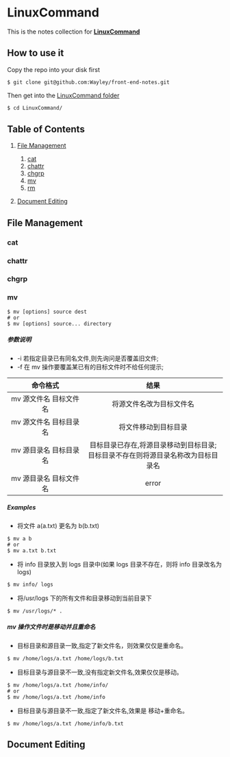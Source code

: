 <!--
 * @Author: wzheng(hb_wangzheng@163.com)
 * @Github: https://github.com/wayley
 * @Company: Fih-ACKN
 * @Date: 2019-09-04 10:08:16
 * @LastEditors: wzheng(hb_wangzheng@163.com)
 * @LastEditTime: 2019-09-04 14:31:34
 * @Description:
 -->

# LinuxCommand

This is the notes collection for **[LinuxCommand](https://github.com/Wayley/front-end-notes/tree/master/LinuxCommand)**

## How to use it

Copy the repo into your disk first

```bash
$ git clone git@github.com:Wayley/front-end-notes.git
```

Then get into the [LinuxCommand folder](https://github.com/Wayley/front-end-notes/tree/master/LinuxCommand)

```bash
$ cd LinuxCommand/
```

## Table of Contents

1. [File Management](#FM)

   1. [cat](#cat)
   2. [chattr](#chattr)
   3. [chgrp](#chgrp)
   4. [mv](#mv)
   5. [rm](#rm)

2. [Document Editing](#DE)

## File Management

<a name="FM">

### cat

<a name="cat">

### chattr

<a name="chattr">

### chgrp

<a name="chgrp">

### mv

<a name="mv">

```
$ mv [options] source dest
# or
$ mv [options] source... directory
```

##### 参数说明

- -i 若指定目录已有同名文件,则先询问是否覆盖旧文件;
- -f 在 mv 操作要覆盖某已有的目标文件时不给任何提示;

|        命令格式        |                                         结果                                          |
| :--------------------: | :-----------------------------------------------------------------------------------: |
| mv 源文件名 目标文件名 |                               将源文件名改为目标文件名                                |
| mv 源文件名 目标目录名 |                                 将文件移动到目标目录                                  |
| mv 源目录名 目标目录名 | 目标目录已存在,将源目录移动到目标目录;</br>目标目录不存在则将源目录名称改为目标目录名 |
| mv 源目录名 目标文件名 |                                         error                                         |

##### Examples

- 将文件 a(a.txt) 更名为 b(b.txt)

```
$ mv a b
# or
$ mv a.txt b.txt
```

- 将 info 目录放入到 logs 目录中(如果 logs 目录不存在，则将 info 目录改名为 logs)

```
$ mv info/ logs
```

- 将/usr/logs 下的所有文件和目录移动到当前目录下

```
$ mv /usr/logs/* .
```

##### mv 操作文件时是移动并且重命名

- 目标目录和源目录一致,指定了新文件名，则效果仅仅是重命名。

```
$ mv /home/logs/a.txt /home/logs/b.txt
```

- 目标目录与源目录不一致,没有指定新文件名,效果仅仅是移动。

```
$ mv /home/logs/a.txt /home/info/
# or
$ mv /home/logs/a.txt /home/info
```

- 目标目录与源目录不一致,指定了新文件名,效果是 移动+重命名。

```
$ mv /home/logs/a.txt /home/info/b.txt
```

## Document Editing

<a name="DE">
